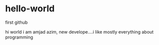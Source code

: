 # hello-world
first github

hi world
i am amjad azim, new develope....i like mostly everything about programming
